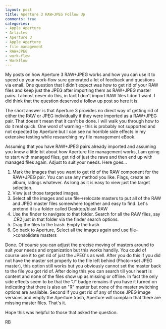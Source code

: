 ```yaml
---
layout: post
title: Aperture 3 RAW+JPEG Follow Up
comments: true
categories:
- Apple Aperture
- Articles
- Aperture 3
- Apple Aperture
- file management
- RAW+JPEG
- work-flow
- Workflow
---
```

My posts on how Aperture 3 RAW+JPEG works and how you can use it to speed up your work-flow sure generated a lot of feedback and questions via email. One question that I didn't expect was how to get rid of your RAW files and keep just the JPEG after importing them as RAW+JPEG master pairs. I almost never do this, in fact I don't import RAW files I don't want. I did think that the question deserved a follow up post so here it is.

The short answer is that Aperture 3 provides no direct way of getting rid of either the RAW or JPEG individually if they were imported as a RAW+JPEG pair. That doesn't mean that it can't be done. I will walk you through how to do it real quick. One word of warning - this is probably not supported and not expected by Aperture but I can see no horrible side effects in my extensive testing while researching my file management eBook.

Assuming that you have RAW+JPEG pairs already imported and assuming you know a little bit about how Aperture file management works, I am going to start with managed files, get rid of just the raws and then end up with managed files again. Adjust to suit your needs. Here goes...
<ol>
	<li>Mark the images that you want to get rid of the RAW component for the RAW+JPEG pair. You can use any method you like. Flags, create an album, ratings whatever. As long as it is easy to view just the target selection.</li>
	<li>View just those targeted images.</li>
	<li>Select all the images and use file-&gt;relocate masters to put all of the RAW and JPEG master files somewhere together and easy to find. Let's pretend it is a folder called Desktop/blast RAW</li>
	<li>Use the finder to navigate to that folder. Search for all the RAW files, say .CR2 just in that folder via the finder search options.</li>
	<li>Drag the files to the trash. Empty the trash.</li>
	<li>Go back to Aperture, Select all the images again and use file-&gt;consolidate masters</li>
</ol>
Done. Of course you can adjust the precise moving of masters around to suit your needs and organization but this works handily. You could of course use it to get rid of just the JPEG's as well. After you do this if you did not have the master set properly to the file left behind (Photo-&gt;set JPEG master), this option still works but you obviously cannot set the master back to the file you got rid of. After doing this you can search till your heart is content and none of the files show up as missing or offline. In fact the only side effects seem to be that the "J" badge remains if you have it turned on indicating that there is also an "R" master but none of the master switching options are available. Second if you get rid of any of those JPEG image versions and empty the Aperture trash, Aperture will complain that there are missing master files. That's it.

Hope this was helpful to those that asked the question.

RB